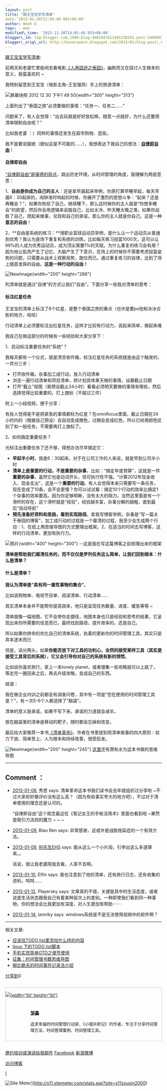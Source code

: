 ```yaml
--- 
layout: post 
title: "跟王宝宝学写清单" 
date:'2013-01-26T12:05:00.001+08:00' 
author: Wenh Q
tags: - man
modified\_time: '2013-11-30T14:01:49.933+08:00' 
blogger\_id: tag:blogger.com,1999:blog-4961947611491238191.post-5489903129361501582
blogger\_orig\_url: http://binaryware.blogspot.com/2013/01/blog-post\_6319.html
---
```

[跟王宝宝学写清单](http://www.gtdlife.com/2013/3027/write-todo-list-like-wangbaobao/?utm_source=rss&utm_medium=rss&utm_campaign=write-todo-list-like-wangbaobao):

前两天和老婆忙里偷闲去看电影[《人再囧途之泰囧》](http://movie.douban.com/subject/10574622/)，幽默而又在探讨人生根本的意义，我蛮喜欢的
~

我特别留意到王宝宝（电影主角-王宝强饰）手上的旅游清单：

![屏幕快照 2012 12 30 下午1 49
50](http://www.gtdlife.com/wp-content/uploads/2013/01/%E5%B1%8F%E5%B9%95%E5%BF%AB%E7%85%A7-2012-12-30-%E4%B8%8B%E5%8D%881.49.50.png){width="300"
height="313"}

上面列出了“泰国之旅”必须要做的事情：“任务一、任务二……”

问题来了，有人会觉得：“出去玩就是好好放松嘛，随意一点就好，为什么还要用清单限制自由呢？”

比如我老婆 ：）同样的事情还发生在超市购物、逛街。

我不是要说服她（貌似这是不可能的……），我想表达下我自己的想法：[**自律即自由**](http://www.360doc.com/content/11/1129/16/3838914_168380465.shtml)！


#### 自律即自由

[“自律即自由”是康德的观点](http://www.360doc.com/content/11/1129/16/3838914_168380465.shtml)，跳出历史环境，从时间管理的角度，我理解为两层意思：

1、**自由是你成为自己的主人**：还是拿早晨起床举例，你原打算早睡早起，每天早晨6：30起床的，闹钟准时响起的时候，你展开了激烈的思想斗争：“起床？还是再睡会？”，如果你败给了自己，继续睡下，那么这时候你的主人就是“你想多睡会”的欲望，然后你会用逻辑来说服自己，比如太冷、昨天睡太晚之类，如果你战胜了自己，爬起来做事，兑现和自己的承诺，那么你的主人就是你自己。这是一种**意志的自由**！

2、**自由是系统的练习：**用职业篮球运动员举例，是什么让一个运动员从普通到优秀？我认为是场下重复和系统的训练，比如每天练习投篮1000次，这可以让99%的人成为优秀运动员，成为顶尖需要1%的天赋。为什么重复的练习会有用？因为他让肌肉产生了记忆、大脑产生了下意识，在场上的时候你不需要考虑投篮姿势的问题，只需要从战术上观察局势，跑位而已。通过重复练习的自律，达到了场上随意发挥的自由。**这是一种行动的自由！**

![NewImage](http://www.gtdlife.com/wp-content/uploads/2013/01/NewImage1.png){width="200"
height="266"}

列清单就是通过“自律”的方式让我们“自由”。下面分享一些我对清单的思考：


#### 标注红星任务

王宝宝的清单上标注了6个红星，是整个泰国之旅的重点（也许是要ps他和冰冰合影的地方，哈哈）

行动清单上必须要标注出红星任务，这样才比较有行动力，说起来简单，做起来难

我自己在做这部分的时候有一些经验和大家分享下：

1、启动标注重要任务的“系统”？

我每天都有一个仪式，就是清空收件箱，标注红星任务的系统就是由这个触发的，一共分三步：


-   打开收件箱，杂事加工成行动，放入行动清单
-   浏览一遍行动清单和项目清单，把计划具体某天做的事情，设置截止日期
-   打开“截止”视图（我预设截止24小时）看看必须明天要做的事情有哪些，然后选择觉得比较重要的，打上旗标（不超过三件）

<div>

附上一小段视频，便于分享：

</div>

<div>

</div>

<div>

</div>

<div>

有些人觉得是不是把紧急的事情都标为红星？在omnifocus里面，截止日期在24小时内的（根据自己预设）会自动变成橙色，过期会变成红色，所以已经用颜色区别了和一般任务，不需要再打上旗标了。

</div>

2、如何搞定重要任务？

光标注出重要任务了还不够，得想办法尽早搞定它：


-   **早起半小时**。我是6：30起床，对于在公司工作的人来说，就是早到公司半小时
-   **清单上是重要的行动，不是重要的杂事**，比如：“搞定年度预算”，这就是一件**重要的杂事**，虽然它也是动词开头，但可执行性不强。“计算2012年现金收入、现金支出”，这是一个**重要的行动**。有人会觉得本来只需要写一条任务，现在变成了10条，会不会更慢？你可以试试看：搞定10个行动的效率比搞定1个杂事的效率要高。因为你足够明晰，没有太大的阻力。当然这里面是有一个滑杆的存在，这个滑杆就是“经验”，经验越丰富，杂事分解的越粗，直到最后“自动导航”
-   **预先准备好资料和思路，看到实现路径**。拿我写博客举例，杂事是“写一篇关于泰囧的博客”，加工成行动的过程是一个厘清的过程，我至少会生成两个行动：1、在纸上用思维导图的方式整理出框架。2、在适当的时间去写博客，这样的行动清单，更加有执行力。

<div>

![照片](http://www.gtdlife.com/wp-content/uploads/2013/01/%E7%85%A7%E7%89%87.jpg){width="400"
height="300"} --这是我在写这篇博客之前梳理出来的框架

</div>

<div>

</div>

<div>

**清单是帮助我们厘清任务的，而不仅仅是罗列任务这么简单，让我们回到根本：什么是清单？**

</div>

#### 什么是清单？

**我认为清单是“具有同一属性事物的集合”**。

比如说购物单、电视节目单、阅读清单、行动清单……

其实清单本身并不能帮你提高效率，他只是呈现任务数量、进度、缓急等等
~

清单就像一幅地图，它不会带你走捷径，地图本身也只是经验和思考的结果，它呈现出来你所需要的信息而已，最终找到路径、提升效率的，还是自己。

所以如果你拼命的优化自己的清单系统，执着的更新你的时间管理工具，其实只是弃本逐末而已

但是，话分两头，如果**你能否放下对工具的功利心，全然的接受某样工具（其实是接受工具背后的系统），它又会引导你对自己的系统有新的领悟**。

比如说你喜欢旅行，拿上一本lonely
planet，或者搜集一些攻略就可以上路了，等走完一圈回来之后，再去升级攻略，变成自己的东西。

结语：

我在做企业内训之前都会有调查问卷，其中有一项是“您在使用的时间管理工具是？”，有一次5-6个人都选择了“脑袋”。

清单的意义是承诺，如果不写下来，承诺的力道就会减半。

放在脑袋里的清单是移动的靶子，随时都会忘掉和改变。

最后给大家推荐一本书[《清单革命》](http://book.douban.com/subject/10788371/)，作者在书里提到用清单做事的四大原则：权力下放、简单至上、人为根本和持续改善，很受启发。

![NewImage](http://www.gtdlife.com/wp-content/uploads/2013/01/NewImage2.png){width="200"
height="245"} [这里](http://huaban.com/pins/10296349/)还有萧秋水为这本书做的思维导图








------------------------------------------------------------------------

Comment ：
----------

-   [2013-01-08](http://www.gtdlife.com/2013/3027/write-todo-list-like-wangbaobao/),
    秀恩 says:
    清单革命这本书我们读书会去年就组织过分享啦
~不过大家却好像评价没有这么高？（因为有些事实夸大的地方吧），不过对于清单使用的理念还是认可的。

    

    “自律即自由”这个观念最近在《笔记女王的手帐活用术》里面也看到啦
~果然是吸引力法则的魔力
~
~
~
-   [2013-01-09](http://www.gtdlife.com/2013/3027/write-todo-list-like-wangbaobao/),
    Biao Ren says: 非常感谢，这或许是战胜拖延症的一个有效方法。
-   [2013-01-09](http://www.gtdlife.com/2013/3027/write-todo-list-like-wangbaobao/),
    [别先生EHS](http://www.mrbie.com/) says:
    能从这么一个小片段，引申出这么多道理来。。

    话说，我让我老婆陪我去看，人家不去啊。
-   [2013-01-10](http://www.gtdlife.com/2013/3027/write-todo-list-like-wangbaobao/),
    Elfin says:
    我也注意到了他的清单，还有旅行日志，还有收集的资料。呵呵……
-   [2013-01-12](http://www.gtdlife.com/2013/3027/write-todo-list-like-wangbaobao/),
    Playersky says:
    文章真的不错，关键是其中的生活态度，或者说是生活状态跟我自己有着某种层次上的差别。一种即使我们看到同一种事物，你的想法会比我更加有深度，对人生更加有帮助⋯⋯
-   [2013-01-14](http://www.gtdlife.com/2013/3027/write-todo-list-like-wangbaobao/),
    iamriky says: windows系统是不是无法使用视频中的软件啊？

------------------------------------------------------------------------

相关文章:


-   [应该往TODO
    list里添加什么样的内容](http://www.gtdlife.com/2007/477/%e5%ba%94%e8%af%a5%e5%be%80todo-list%e9%87%8c%e6%b7%bb%e5%8a%a0%e4%bb%80%e4%b9%88%e6%a0%b7%e7%9a%84%e5%86%85%e5%ae%b9/ "Permanent Link: 应该往TODO list里添加什么样的内容")
-   [linux 下的TODO
    list脚本](http://www.gtdlife.com/2007/472/linux-%e4%b8%8b%e7%9a%84todo-list%e8%84%9a%e6%9c%ac/ "Permanent Link: linux 下的TODO list脚本")
-   [手机实现简单GTD之便签使用](http://www.gtdlife.com/2007/518/%e6%89%8b%e6%9c%ba%e5%ae%9e%e7%8e%b0%e7%ae%80%e5%8d%95gtd%e4%b9%8b%e4%be%bf%e7%ad%be%e4%bd%bf%e7%94%a8/ "Permanent Link: 手机实现简单GTD之便签使用")
-   [征集：时间管理书籍思维导图](http://www.gtdlife.com/2011/2268/%e5%be%81%e9%9b%86%ef%bc%9a%e6%97%b6%e9%97%b4%e7%ae%a1%e7%90%86%e4%b9%a6%e7%b1%8d%e6%80%9d%e7%bb%b4%e5%af%bc%e5%9b%be/ "Permanent Link: 征集：时间管理书籍思维导图")
-   [柳比歇夫的时间事件记录法介绍](http://www.gtdlife.com/2011/2413/%e6%9f%b3%e6%af%94%e6%ad%87%e5%a4%ab%e7%9a%84%e6%97%b6%e9%97%b4%e4%ba%8b%e4%bb%b6%e8%ae%b0%e5%bd%95%e6%b3%95%e4%bb%8b%e7%bb%8d/ "Permanent Link: 柳比歇夫的时间事件记录法介绍")

<div>

[分享到](http://www.bshare.cn/ "分享到")[](javascript:void(0); "分享到QQ空间")[](javascript:void(0); "分享到新浪微博")[](javascript:void(0); "分享到人人网")[](javascript:void(0); "分享到腾讯微博")[](javascript:void(0); "分享到豆瓣")[](http://www.blogger.com/blog-this.g "更多平台")0

</div>




<div
style="border: 1px solid #cccccc; font-family: Arial; font-size: 14px; margin-bottom: 27px; margin-left: auto; margin-right: auto; margin-top: 27px;">

<div style="margin: 0px; overflow-x: hidden; overflow-y: hidden;">

[![](http://www.gtdlife.com/wp-content/uploads/2012/03/myAvatar-e1332553676385.png){width="50"
height="50"}](http://www.gtdlife.com/)

<div
style="line-height: 23px; margin-bottom: 0px; margin-left: 80px; margin-right: 0px; margin-top: 0px; text-align: left;">

<div
style="margin: 0px; padding-bottom: 10px; padding-left: 0px; padding-right: 10px; padding-top: 10px;">

<div style="font-size: 14px; margin: 0px;">

**[邹鑫](http://www.gtdlife.com/)**

</div>

<div style="font-size: 13px; line-height: 20px; margin: 0px;">

追求幸福的时间管理行动家，《小强升职记》的作者，专注于分享时间管理方法、时间管理案例、时间管理工具。

</div>

</div>

</div>

</div>

</div>

[邀约培训或演讲](http://www.gtdlife.com/%E8%81%94%E7%B3%BB%E6%88%91/)[给我邮件](mailto:zouxin2000@gmail.com)
[Facebook](http://www.facebook.com/zouxin2000)
[新浪微博](http://www.weibo.com/gtdlife)

[访问博客](http://www.gtdlife.com/)



[

![Site
Meter](http://s11.sitemeter.com/meter.asp?site=s11zouxin2000)](http://s11.sitemeter.com/stats.asp?site=s11zouxin2000)




